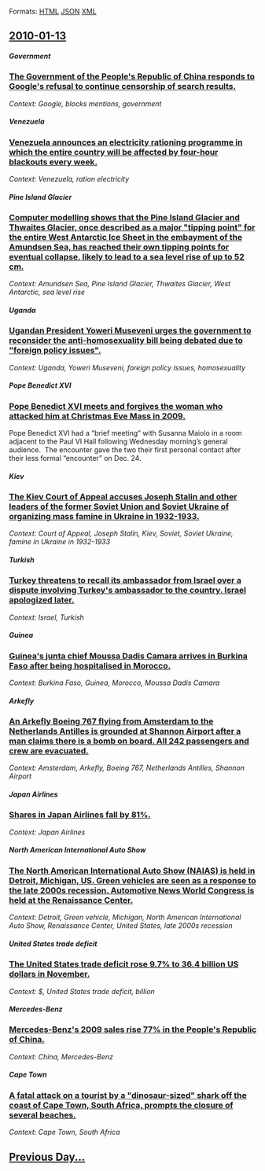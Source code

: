 
Formats: [HTML](2010/01/13/index.html)  [JSON](2010/01/13/index.json)  [XML](2010/01/13/index.xml)  

## [2010-01-13](/news/2010/01/13/index.md)

##### Government
### [The Government of the People's Republic of China responds to Google's refusal to continue censorship of search results. ](/news/2010/01/13/the-government-of-the-people-s-republic-of-china-responds-to-google-s-refusal-to-continue-censorship-of-search-results.md)
_Context: Google, blocks mentions, government_

##### Venezuela
### [Venezuela announces an electricity rationing programme in which the entire country will be affected by four-hour blackouts every week. ](/news/2010/01/13/venezuela-announces-an-electricity-rationing-programme-in-which-the-entire-country-will-be-affected-by-four-hour-blackouts-every-week.md)
_Context: Venezuela, ration electricity_

##### Pine Island Glacier
### [Computer modelling shows that the Pine Island Glacier and Thwaites Glacier, once described as a major "tipping point" for the entire West Antarctic Ice Sheet in the embayment of the Amundsen Sea, has reached their own tipping points for eventual collapse, likely to lead to a sea level rise of up to 52 cm. ](/news/2010/01/13/computer-modelling-shows-that-the-pine-island-glacier-and-thwaites-glacier-once-described-as-a-major-tipping-point-for-the-entire-west-an.md)
_Context: Amundsen Sea, Pine Island Glacier, Thwaites Glacier, West Antarctic, sea level rise_

##### Uganda
### [Ugandan President Yoweri Museveni urges the government to reconsider the anti-homosexuality bill being debated due to "foreign policy issues". ](/news/2010/01/13/ugandan-president-yoweri-museveni-urges-the-government-to-reconsider-the-anti-homosexuality-bill-being-debated-due-to-foreign-policy-issues.md)
_Context: Uganda, Yoweri Museveni, foreign policy issues, homosexuality_

##### Pope Benedict XVI
### [Pope Benedict XVI meets and forgives the woman who attacked him at Christmas Eve Mass in 2009. ](/news/2010/01/13/pope-benedict-xvi-meets-and-forgives-the-woman-who-attacked-him-at-christmas-eve-mass-in-2009.md)
Pope Benedict XVI had a “brief meeting” with Susanna Maiolo in a room adjacent to the Paul VI Hall following Wednesday morning’s general audience.&nbsp; The encounter gave the two their first personal contact after their less formal “encounter” on Dec. 24.

##### Kiev
### [The Kiev Court of Appeal accuses Joseph Stalin and other leaders of the former Soviet Union and Soviet Ukraine of organizing mass famine in Ukraine in 1932-1933. ](/news/2010/01/13/the-kiev-court-of-appeal-accuses-joseph-stalin-and-other-leaders-of-the-former-soviet-union-and-soviet-ukraine-of-organizing-mass-famine-in.md)
_Context: Court of Appeal, Joseph Stalin, Kiev, Soviet, Soviet Ukraine, famine in Ukraine in 1932-1933_

##### Turkish
### [Turkey threatens to recall its ambassador from Israel over a dispute involving Turkey's ambassador to the country. Israel apologized later. ](/news/2010/01/13/turkey-threatens-to-recall-its-ambassador-from-israel-over-a-dispute-involving-turkey-s-ambassador-to-the-country-israel-apologized-later.md)
_Context: Israel, Turkish_

##### Guinea
### [Guinea's junta chief Moussa Dadis Camara arrives in Burkina Faso after being hospitalised in Morocco. ](/news/2010/01/13/guinea-s-junta-chief-moussa-dadis-camara-arrives-in-burkina-faso-after-being-hospitalised-in-morocco.md)
_Context: Burkina Faso, Guinea, Morocco, Moussa Dadis Camara_

##### Arkefly
### [An Arkefly Boeing 767 flying from Amsterdam to the Netherlands Antilles is grounded at Shannon Airport after a man claims there is a bomb on board. All 242 passengers and crew are evacuated. ](/news/2010/01/13/an-arkefly-boeing-767-flying-from-amsterdam-to-the-netherlands-antilles-is-grounded-at-shannon-airport-after-a-man-claims-there-is-a-bomb-on.md)
_Context: Amsterdam, Arkefly, Boeing 767, Netherlands Antilles, Shannon Airport_

##### Japan Airlines
### [Shares in Japan Airlines fall by 81%. ](/news/2010/01/13/shares-in-japan-airlines-fall-by-81.md)
_Context: Japan Airlines_

##### North American International Auto Show
### [The North American International Auto Show (NAIAS) is held in Detroit, Michigan, US. Green vehicles are seen as a response to the late 2000s recession. Automotive News World Congress is held at the Renaissance Center. ](/news/2010/01/13/the-north-american-international-auto-show-naias-is-held-in-detroit-michigan-us-green-vehicles-are-seen-as-a-response-to-the-late-2000s.md)
_Context: Detroit, Green vehicle, Michigan, North American International Auto Show, Renaissance Center, United States, late 2000s recession_

##### United States trade deficit
### [The United States trade deficit rose 9.7% to 36.4 billion US dollars in November. ](/news/2010/01/13/the-united-states-trade-deficit-rose-9-7-to-36-4-billion-us-dollars-in-november.md)
_Context: $, United States trade deficit, billion_

##### Mercedes-Benz
### [Mercedes-Benz's 2009 sales rise 77% in the People's Republic of China. ](/news/2010/01/13/mercedes-benz-s-2009-sales-rise-77-in-the-people-s-republic-of-china.md)
_Context: China, Mercedes-Benz_

##### Cape Town
### [A fatal attack on a tourist by a "dinosaur-sized" shark off the coast of Cape Town, South Africa, prompts the closure of several beaches. ](/news/2010/01/13/a-fatal-attack-on-a-tourist-by-a-dinosaur-sized-shark-off-the-coast-of-cape-town-south-africa-prompts-the-closure-of-several-beaches.md)
_Context: Cape Town, South Africa_

## [Previous Day...](/news/2010/01/12/index.md)

